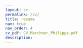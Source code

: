 ```yaml
---
layout: cv
permalink: /cv/
title: resume
nav: true
nav_order: 4
cv_pdf: CV_Marchner_Philippe.pdf
description: 
---
```

